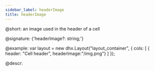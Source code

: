 ```yaml
---
sidebar_label: headerImage
title: headerImage
---          
```


@short: an image used in the header of a cell

@signature: {'headerImage?: string;'}


@example:
var layout = new dhx.Layout("layout_container", {
    cols: [
      { header: "Cell header", headerImage:"/img.png"}
    ]
});

@descr: 

[comment]: # (@related: layout/init.md#initialize-layout layout/cell_configuration.md#cellheader)

[comment]: # (@relatedapi: layout/api/layout_header_config.md layout/api/layout_headerheight_config.md layout/api/layout_headericon_config.md)
